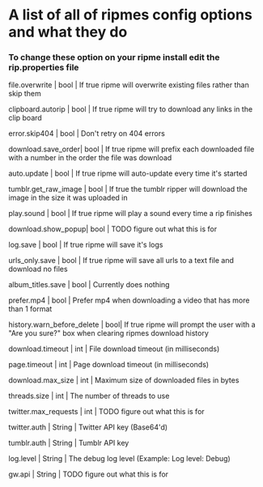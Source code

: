 # A list of all of ripmes config options and what they do
### To change these option on your ripme install edit the rip.properties file

file.overwrite     | bool | If true ripme will overwrite existing files rather than skip them

clipboard.autorip  | bool | If true ripme will try to download any links in the clip board

error.skip404      | bool | Don't retry on 404 errors

download.save_order| bool | If true ripme will prefix each downloaded file with a number in the order the file was download

auto.update        | bool | If true ripme will auto-update every time it's started

tumblr.get_raw_image | bool | If true the tumblr ripper will download the image in the size it was uploaded in

play.sound         | bool | If true ripme will play a sound every time a rip finishes

download.show_popup| bool | TODO figure out what this is for

log.save           | bool | If true ripme will save it's logs

urls_only.save     | bool | If true ripme will save all urls to a text file and download no files

album_titles.save  | bool | Currently does nothing

prefer.mp4         | bool | Prefer mp4 when downloading a video that has more than 1 format

history.warn_before_delete | bool| If true ripme will prompt the user with a "Are you sure?" box when clearing ripmes download history

download.timeout   | int  | File download timeout (in milliseconds)

page.timeout       | int  | Page download timeout (in milliseconds)

download.max_size  | int  | Maximum size of downloaded files in bytes

threads.size       | int  | The number of threads to use

twitter.max_requests | int | TODO figure out what this is for

twitter.auth       | String | Twitter API key (Base64'd)

tumblr.auth        | String | Tumblr API key

log.level          | String | The debug log level (Example: Log level: Debug)

gw.api             | String | TODO figure out what this is for


